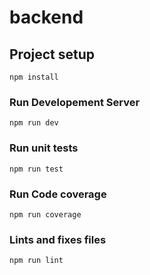 # backend

## Project setup
```
npm install
```

### Run Developement Server
```
npm run dev
```

### Run unit tests
```
npm run test
```

### Run Code coverage
```
npm run coverage
```

### Lints and fixes files
```
npm run lint
```
